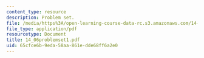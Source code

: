 ```yaml
---
content_type: resource
description: Problem set.
file: /media/https%3A/open-learning-course-data-rc.s3.amazonaws.com/14-06-intermediate-macroeconomic-theory-spring-2004/65cfce6b9eda58aa861edde68ff6a2e0_14_06problemset1.pdf
file_type: application/pdf
resourcetype: Document
title: 14_06problemset1.pdf
uid: 65cfce6b-9eda-58aa-861e-dde68ff6a2e0
---
```

